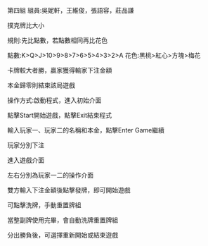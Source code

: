 第四組 組員:吳妮軒，王維俊，張語容，莊品謙

撲克牌比大小

規則:先比點數，若點數相同再比花色

點數:K>Q>J>10>9>8>7>6>5>4>3>2>A   花色:黑桃>紅心>方塊>梅花

卡牌較大者勝，贏家獲得輸家下注金額

本金歸零則結束該局遊戲

操作方式:啟動程式，進入初始介面

點擊Start開始遊戲，點擊Exit結束程式

輸入玩家一、玩家二的名稱和本金，點擊Enter Game繼續

玩家分別下注

進入遊戲介面

左右分別為玩家一二的操作介面

雙方輸入下注金額後點擊發牌，即可開始遊戲

可點擊洗牌，手動重置牌組

當整副牌使用完畢，會自動洗牌重置牌組

分出勝負後，可選擇重新開始或結束遊戲
